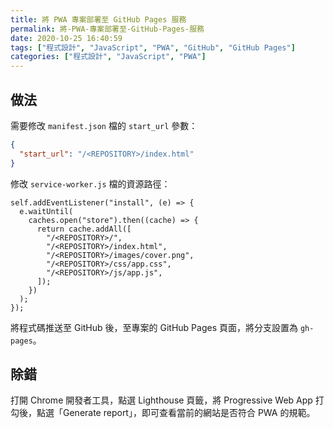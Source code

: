 ```yaml
---
title: 將 PWA 專案部署至 GitHub Pages 服務
permalink: 將-PWA-專案部署至-GitHub-Pages-服務
date: 2020-10-25 16:40:59
tags: ["程式設計", "JavaScript", "PWA", "GitHub", "GitHub Pages"]
categories: ["程式設計", "JavaScript", "PWA"]
---
```


## 做法

需要修改 `manifest.json` 檔的 `start_url` 參數：

```JSON
{
  "start_url": "/<REPOSITORY>/index.html"
}
```

修改 `service-worker.js` 檔的資源路徑：

```JS
self.addEventListener("install", (e) => {
  e.waitUntil(
    caches.open("store").then((cache) => {
      return cache.addAll([
        "/<REPOSITORY>/",
        "/<REPOSITORY>/index.html",
        "/<REPOSITORY>/images/cover.png",
        "/<REPOSITORY>/css/app.css",
        "/<REPOSITORY>/js/app.js",
      ]);
    })
  );
});
```

將程式碼推送至 GitHub 後，至專案的 GitHub Pages 頁面，將分支設置為 `gh-pages`。

## 除錯

打開 Chrome 開發者工具，點選 Lighthouse 頁籤，將 Progressive Web App 打勾後，點選「Generate report」，即可查看當前的網站是否符合 PWA 的規範。
